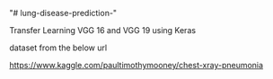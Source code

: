 "# lung-disease-prediction-" 


Transfer Learning VGG 16 and VGG 19 using Keras

dataset from the below url

https://www.kaggle.com/paultimothymooney/chest-xray-pneumonia
